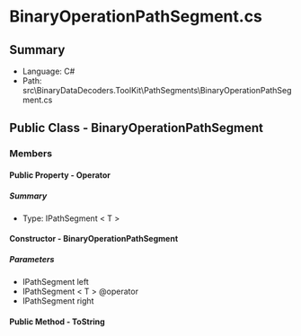 ﻿# BinaryOperationPathSegment.cs

## Summary

* Language: C#
* Path: src\BinaryDataDecoders.ToolKit\PathSegments\BinaryOperationPathSegment.cs

## Public Class - BinaryOperationPathSegment

### Members

#### Public Property - Operator

##### Summary

 * Type: IPathSegment < T > 

#### Constructor - BinaryOperationPathSegment

#####  Parameters

 - IPathSegment left 
 - IPathSegment < T > @operator 
 - IPathSegment right 

#### Public Method - ToString


